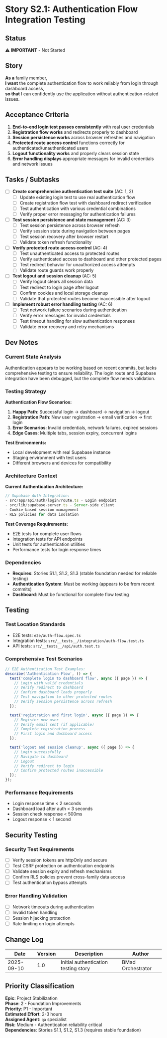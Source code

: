 # <!-- Powered by BMAD™ Core -->

# Story S2.1: Authentication Flow Integration Testing

## Status
⚠️ **IMPORTANT** - Not Started

## Story
**As a** family member,  
**I want** the complete authentication flow to work reliably from login through dashboard access,  
**so that** I can confidently use the application without authentication-related issues.

## Acceptance Criteria

1. **End-to-end login test passes consistently** with real user credentials
2. **Registration flow works** and redirects properly to dashboard
3. **Session persistence works** across browser refreshes and navigation
4. **Protected route access control** functions correctly for authenticated/unauthenticated users
5. **Logout functionality works** and properly clears session state
6. **Error handling displays** appropriate messages for invalid credentials and network issues

## Tasks / Subtasks

- [ ] **Create comprehensive authentication test suite** (AC: 1, 2)
  - [ ] Update existing login test to use real authentication flow
  - [ ] Create registration flow test with dashboard redirect verification
  - [ ] Test authentication with various credential combinations
  - [ ] Verify proper error messaging for authentication failures
- [ ] **Test session persistence and state management** (AC: 3)
  - [ ] Test session persistence across browser refresh
  - [ ] Verify session state during navigation between pages
  - [ ] Test session recovery after browser restart
  - [ ] Validate token refresh functionality
- [ ] **Verify protected route access control** (AC: 4)
  - [ ] Test unauthenticated access to protected routes
  - [ ] Verify authenticated access to dashboard and other protected pages
  - [ ] Test redirect behavior for unauthorized access attempts
  - [ ] Validate route guards work properly
- [ ] **Test logout and session cleanup** (AC: 5)
  - [ ] Verify logout clears all session data
  - [ ] Test redirect to login page after logout
  - [ ] Confirm cookies and local storage cleanup
  - [ ] Validate that protected routes become inaccessible after logout
- [ ] **Implement robust error handling testing** (AC: 6)
  - [ ] Test network failure scenarios during authentication
  - [ ] Verify error messages for invalid credentials
  - [ ] Test timeout handling for slow authentication responses
  - [ ] Validate error recovery and retry mechanisms

## Dev Notes

### Current State Analysis
Authentication appears to be working based on recent commits, but lacks comprehensive testing to ensure reliability. The login route and Supabase integration have been debugged, but the complete flow needs validation.

### Testing Strategy

**Authentication Flow Scenarios:**
1. **Happy Path**: Successful login → dashboard → navigation → logout
2. **Registration Path**: New user registration → email verification → first login
3. **Error Scenarios**: Invalid credentials, network failures, expired sessions
4. **Edge Cases**: Multiple tabs, session expiry, concurrent logins

**Test Environments:**
- Local development with real Supabase instance
- Staging environment with test users
- Different browsers and devices for compatibility

### Architecture Context

**Current Authentication Architecture:**
```typescript
// Supabase Auth Integration:
- src/app/api/auth/login/route.ts - Login endpoint
- src/lib/supabase-server.ts - Server-side client
- Cookie-based session management
- RLS policies for data isolation
```

**Test Coverage Requirements:**
- E2E tests for complete user flows
- Integration tests for API endpoints
- Unit tests for authentication utilities
- Performance tests for login response times

### Dependencies
- **Requires**: Stories S1.1, S1.2, S1.3 (stable foundation needed for reliable testing)
- **Authentication System**: Must be working (appears to be from recent commits)
- **Dashboard**: Must be functional for complete flow testing

## Testing

### Test Location Standards
- E2E tests: `e2e/auth-flow.spec.ts`
- Integration tests: `src/__tests__/integration/auth-flow.test.ts`
- API tests: `src/__tests__/api/auth.test.ts`

### Comprehensive Test Scenarios

```typescript
// E2E Authentication Test Examples:
describe('Authentication Flow', () => {
  test('complete login to dashboard flow', async ({ page }) => {
    // Login with valid credentials
    // Verify redirect to dashboard
    // Confirm dashboard loads properly
    // Test navigation to other protected routes
    // Verify session persistence across refresh
  });

  test('registration and first login', async ({ page }) => {
    // Register new user
    // Verify email sent (if applicable)
    // Complete registration process
    // First login and dashboard access
  });

  test('logout and session cleanup', async ({ page }) => {
    // Login successfully
    // Navigate to dashboard
    // Logout
    // Verify redirect to login
    // Confirm protected routes inaccessible
  });
});
```

### Performance Requirements
- Login response time < 2 seconds
- Dashboard load after auth < 3 seconds
- Session check response < 500ms
- Logout response < 1 second

## Security Testing

### Security Test Requirements
- [ ] Verify session tokens are httpOnly and secure
- [ ] Test CSRF protection on authentication endpoints
- [ ] Validate session expiry and refresh mechanisms
- [ ] Confirm RLS policies prevent cross-family data access
- [ ] Test authentication bypass attempts

### Error Handling Validation
- [ ] Network timeouts during authentication
- [ ] Invalid token handling
- [ ] Session hijacking protection
- [ ] Rate limiting on login attempts

## Change Log

| Date | Version | Description | Author |
|------|---------|-------------|---------|
| 2025-09-10 | 1.0 | Initial authentication testing story | BMad Orchestrator |

## Priority Classification

**Epic**: Project Stabilization  
**Phase**: 2 - Foundation Improvements  
**Priority**: P1 - Important  
**Estimated Effort**: 2-3 hours  
**Assigned Agent**: `qa` specialist  
**Risk**: Medium - Authentication reliability critical  
**Dependencies**: Stories S1.1, S1.2, S1.3 (requires stable foundation)